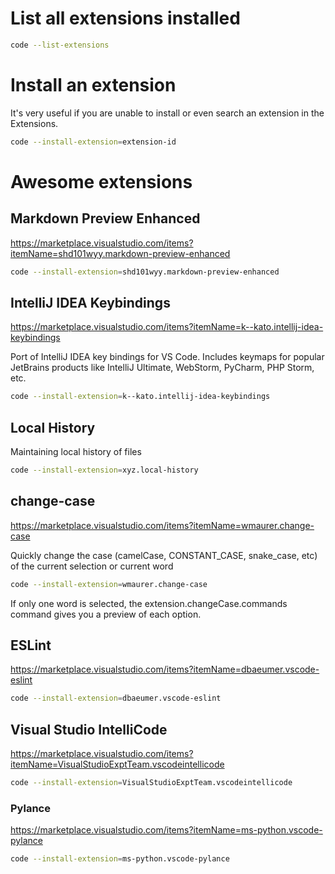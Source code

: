 # List all extensions installed
``` Bash
code --list-extensions
```

# Install an extension
It's very useful if you are unable to install or even search an extension in the Extensions.
``` Bash
code --install-extension=extension-id
```

# Awesome extensions

## Markdown Preview Enhanced
https://marketplace.visualstudio.com/items?itemName=shd101wyy.markdown-preview-enhanced

``` Bash
code --install-extension=shd101wyy.markdown-preview-enhanced
```

## IntelliJ IDEA Keybindings
https://marketplace.visualstudio.com/items?itemName=k--kato.intellij-idea-keybindings

Port of IntelliJ IDEA key bindings for VS Code. Includes keymaps for popular JetBrains products like IntelliJ Ultimate, WebStorm, PyCharm, PHP Storm, etc.

``` Bash
code --install-extension=k--kato.intellij-idea-keybindings
```

## Local History
Maintaining local history of files

``` Bash
code --install-extension=xyz.local-history
```

## change-case 
https://marketplace.visualstudio.com/items?itemName=wmaurer.change-case

Quickly change the case (camelCase, CONSTANT_CASE, snake_case, etc) of the current selection or current word

``` Bash
code --install-extension=wmaurer.change-case
```

If only one word is selected, the extension.changeCase.commands command gives you a preview of each option.


## ESLint
https://marketplace.visualstudio.com/items?itemName=dbaeumer.vscode-eslint

``` Bash
code --install-extension=dbaeumer.vscode-eslint
```

## Visual Studio IntelliCode
https://marketplace.visualstudio.com/items?itemName=VisualStudioExptTeam.vscodeintellicode
``` Bash
code --install-extension=VisualStudioExptTeam.vscodeintellicode
```

### Pylance
https://marketplace.visualstudio.com/items?itemName=ms-python.vscode-pylance
``` Bash
code --install-extension=ms-python.vscode-pylance
```
